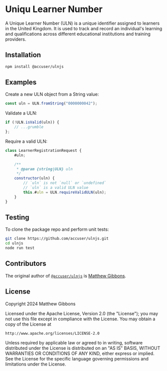 # Uniqu Learner Number

A Unique Learner Number (ULN) is a unique identifier assigned to learners in the United Kingdom. It is used to track and record an individual's learning and qualifications across different educational institutions and training providers.

## Installation

```sh
npm install @accuser/ulnjs
```

## Examples

Create a new ULN object from a String value:

```js
const uln = ULN.fromString("0000000042");
```

Validate a ULN:

```js
if (!ULN.isValid(uln)) {
    // ...grumble
};
```

Require a valid ULN:

```js
class LearnerRegistrationRequest {
    #uln;

    /**
     * @param {string|ULN} uln
     */
    constructor(uln) {
        // `uln` is not `null` or `undefined`
        // `uln` is a valid ULN value
        this.#uln = ULN.requireValidULN(uln);
    }
}
```

## Testing

To clone the package repo and perform unit tests:

```sh
git clone https://github.com/accuser/ulnjs.git
cd ulnjs
node run test
```

## Contributors

The original author of [`@accuser/ulnjs`](https://github.com/accuser/ulnjs) is [Matthew Gibbons](https://github.com/accuser).

## License

Copyright 2024 Matthew Gibbons

Licensed under the Apache License, Version 2.0 (the "License");
you may not use this file except in compliance with the License.
You may obtain a copy of the License at

    http://www.apache.org/licenses/LICENSE-2.0

Unless required by applicable law or agreed to in writing, software
distributed under the License is distributed on an "AS IS" BASIS,
WITHOUT WARRANTIES OR CONDITIONS OF ANY KIND, either express or implied.
See the License for the specific language governing permissions and
limitations under the License.

